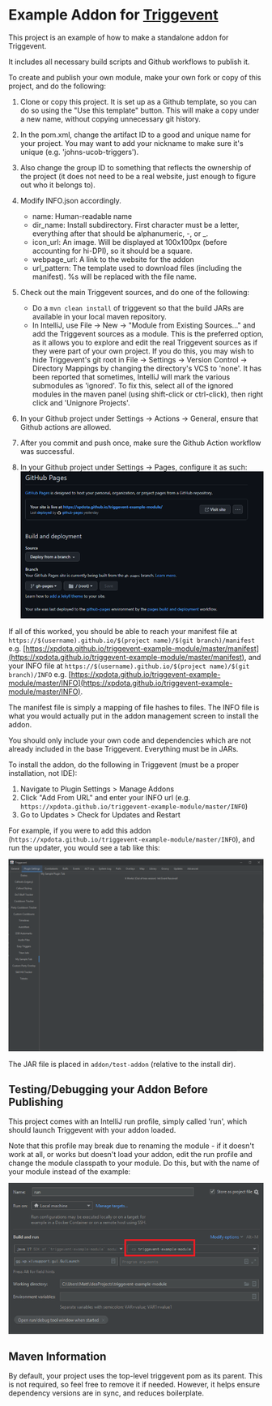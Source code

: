 # Example Addon for [Triggevent](https://github.com/xpdota/event-trigger/)

This project is an example of how to make a standalone addon for Triggevent.

It includes all necessary build scripts and Github workflows to publish it.

To create and publish your own module, make your own fork or copy of this project, and do the following:

1. Clone or copy this project. It is set up as a Github template, so you can do so using the "Use this template" button. This will make a copy under a new name, without copying unnecessary git history.
2. In the pom.xml, change the artifact ID to a good and unique name for your project. You may want to add your nickname to make sure it's unique (e.g. 'johns-ucob-triggers').
3. Also change the group ID to something that reflects the ownership of the project (it does not need to be a real website, just enough to figure out who it belongs to).
4. Modify INFO.json accordingly.
    - name: Human-readable name
    - dir_name: Install subdirectory. First character must be a letter, everything after that should be alphanumeric, -, or _.
    - icon_url: An image. Will be displayed at 100x100px (before accounting for hi-DPI), so it should be a square.
    - webpage_url: A link to the website for the addon
    - url_pattern: The template used to download files (including the manifest). %s will be replaced with the file name.
5. Check out the main Triggevent sources, and do one of the following:
    - Do a `mvn clean install` of triggevent so that the build JARs are available in your local maven repository.
    - In IntelliJ, use File -> New -> "Module from Existing Sources..." and add the Triggevent sources as a module.
      This is the preferred option, as it allows you to explore and edit the real Triggevent sources as if they were
      part of your own project.
      If you do this, you may wish to hide Triggevent's git root in File -> Settings -> Version Control -> Directory 
      Mappings by changing the directory's VCS to 'none'.
      It has been reported that sometimes, IntelliJ will mark the various submodules as 'ignored'. To fix this, select all
      of the ignored modules in the maven panel (using shift-click or ctrl-click), then right click and 'Unignore Projects'.

6. In your Github project under Settings -> Actions -> General, ensure that Github actions are allowed.
7. After you commit and push once, make sure the Github Action workflow was successful.
8. In your Github project under Settings -> Pages, configure it as such:
![Github Pages Config](docs/gh-pages-config.png)

If all of this worked, you should be able to reach your manifest file 
at `https://$(username).github.io/$(project name)/$(git branch)/manifest`
e.g. [https://xpdota.github.io/triggevent-example-module/master/manifest](https://xpdota.github.io/triggevent-example-module/master/manifest),
and your INFO file at `https://$(username).github.io/$(project name)/$(git branch)/INFO` e.g. [https://xpdota.github.io/triggevent-example-module/master/INFO](https://xpdota.github.io/triggevent-example-module/master/INFO).

The manifest file is simply a mapping of file hashes to files. The INFO file is what you would actually put in
the addon management screen to install the addon.

You should only include your own code and dependencies which are not already included in the base Triggevent.
Everything must be in JARs.

To install the addon, do the following in Triggevent (must be a proper installation, not IDE):

1. Navigate to Plugin Settings > Manage Addons
2. Click "Add From URL" and enter your INFO url (e.g. `https://xpdota.github.io/triggevent-example-module/master/INFO`)
3. Go to Updates > Check for Updates and Restart

For example, if you were to add this addon (`https://xpdota.github.io/triggevent-example-module/master/INFO`), and
run the updater, you would see a tab like this:

![Sample Addon Tab](docs/sample-addon-tab.png)

The JAR file is placed in `addon/test-addon` (relative to the install dir). 

## Testing/Debugging your Addon Before Publishing

This project comes with an IntelliJ run profile, simply called 'run', which should launch
Triggevent with your addon loaded.

Note that this profile may break due to renaming the module - if it doesn't work at all, or works
but doesn't load your addon, edit the run profile and change the module classpath to your module. 
Do this, but with the name of your module instead of the example:

![How to fix the run configuration](docs/run-config-fix.png)

## Maven Information

By default, your project uses the top-level triggevent pom as its parent. This is not required, so feel free to remove it
if needed. However, it helps ensure dependency versions are in sync, and reduces boilerplate.